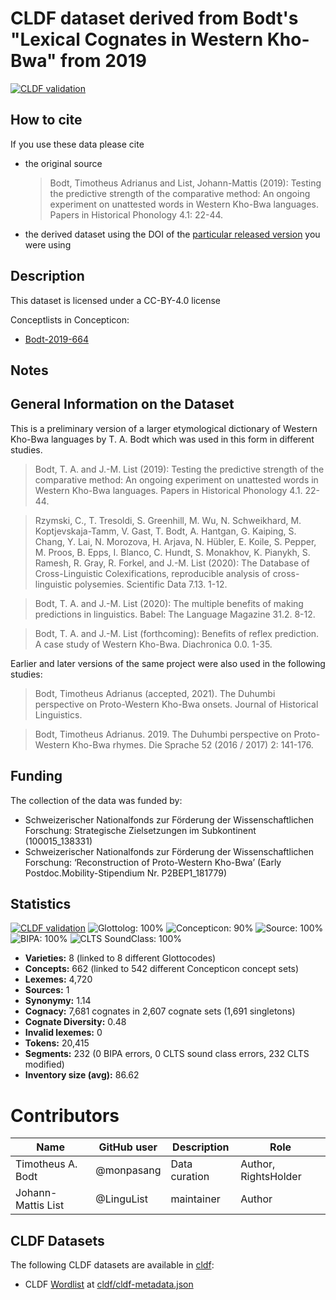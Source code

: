 # CLDF dataset derived from Bodt's "Lexical Cognates in Western Kho-Bwa" from 2019

[![CLDF validation](https://github.com/lexibank/bodtkhobwa/workflows/CLDF-validation/badge.svg)](https://github.com/lexibank/bodtkhobwa/actions?query=workflow%3ACLDF-validation)

## How to cite

If you use these data please cite
- the original source
  > Bodt, Timotheus Adrianus and List, Johann-Mattis (2019): Testing the predictive strength of the comparative method: An ongoing experiment on unattested words in Western Kho-Bwa languages. Papers in Historical Phonology 4.1: 22-44.
- the derived dataset using the DOI of the [particular released version](../../releases/) you were using

## Description


This dataset is licensed under a CC-BY-4.0 license


Conceptlists in Concepticon:
- [Bodt-2019-664](https://concepticon.clld.org/contributions/Bodt-2019-664)
## Notes

## General Information on the Dataset

This is a preliminary version of a larger etymological dictionary of Western Kho-Bwa languages by T. A. Bodt which was used in this form in different studies.

> Bodt, T. A. and J.-M. List (2019): Testing the predictive strength of the comparative method: An ongoing experiment on unattested words in Western Kho-Bwa languages. Papers in Historical Phonology 4.1. 22-44. 

> Rzymski, C., T. Tresoldi, S. Greenhill, M. Wu, N. Schweikhard, M. Koptjevskaja-Tamm, V. Gast, T. Bodt, A. Hantgan, G. Kaiping, S. Chang, Y. Lai, N. Morozova, H. Arjava, N. Hübler, E. Koile, S. Pepper, M. Proos, B. Epps, I. Blanco, C. Hundt, S. Monakhov, K. Pianykh, S. Ramesh, R. Gray, R. Forkel, and J.-M. List (2020): The Database of Cross-Linguistic Colexifications, reproducible analysis of cross- linguistic polysemies. Scientific Data 7.13. 1-12. 

> Bodt, T. A. and J.-M. List (2020): The multiple benefits of making predictions in linguistics. Babel: The Language Magazine 31.2. 8-12. 

> Bodt, T. A. and J.-M. List (forthcoming): Benefits of reflex prediction. A case study of Western Kho-Bwa. Diachronica 0.0. 1-35. 

Earlier and later versions of the same project were also used in the following studies:

> Bodt, Timotheus Adrianus (accepted, 2021). The Duhumbi perspective on Proto-Western Kho-Bwa onsets. Journal of Historical Linguistics.

> Bodt, Timotheus Adrianus. 2019. The Duhumbi perspective on Proto-Western Kho-Bwa rhymes. Die Sprache 52 (2016 / 2017) 2: 141-176.

## Funding

The collection of the data was funded by:

* Schweizerischer Nationalfonds zur Förderung der Wissenschaftlichen Forschung: Strategische Zielsetzungen im Subkontinent (100015_138331)
* Schweizerischer Nationalfonds zur Förderung der Wissenschaftlichen Forschung: ‘Reconstruction of Proto-Western Kho-Bwa’ (Early Postdoc.Mobility-Stipendium Nr. P2BEP1_181779)




## Statistics


[![CLDF validation](https://github.com/lexibank/bodtkhobwa/workflows/CLDF-validation/badge.svg)](https://github.com/lexibank/bodtkhobwa/actions?query=workflow%3ACLDF-validation)
![Glottolog: 100%](https://img.shields.io/badge/Glottolog-100%25-brightgreen.svg "Glottolog: 100%")
![Concepticon: 90%](https://img.shields.io/badge/Concepticon-90%25-green.svg "Concepticon: 90%")
![Source: 100%](https://img.shields.io/badge/Source-100%25-brightgreen.svg "Source: 100%")
![BIPA: 100%](https://img.shields.io/badge/BIPA-100%25-brightgreen.svg "BIPA: 100%")
![CLTS SoundClass: 100%](https://img.shields.io/badge/CLTS%20SoundClass-100%25-brightgreen.svg "CLTS SoundClass: 100%")

- **Varieties:** 8 (linked to 8 different Glottocodes)
- **Concepts:** 662 (linked to 542 different Concepticon concept sets)
- **Lexemes:** 4,720
- **Sources:** 1
- **Synonymy:** 1.14
- **Cognacy:** 7,681 cognates in 2,607 cognate sets (1,691 singletons)
- **Cognate Diversity:** 0.48
- **Invalid lexemes:** 0
- **Tokens:** 20,415
- **Segments:** 232 (0 BIPA errors, 0 CLTS sound class errors, 232 CLTS modified)
- **Inventory size (avg):** 86.62

# Contributors

Name               | GitHub user | Description |Role
---                | ---         | --- | ---
Timotheus A. Bodt | @monpasang | Data curation | Author, RightsHolder
Johann-Mattis List | @LinguList  | maintainer | Author




## CLDF Datasets

The following CLDF datasets are available in [cldf](cldf):

- CLDF [Wordlist](https://github.com/cldf/cldf/tree/master/modules/Wordlist) at [cldf/cldf-metadata.json](cldf/cldf-metadata.json)